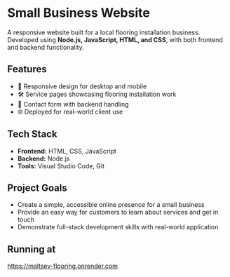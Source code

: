 # Small Business Website

A responsive website built for a local flooring installation business.  
Developed using **Node.js, JavaScript, HTML, and CSS**, with both frontend and backend functionality.  

## Features
- 📱 Responsive design for desktop and mobile
- 🛠️ Service pages showcasing flooring installation work
- 📩 Contact form with backend handling
- 🌐 Deployed for real-world client use

## Tech Stack
- **Frontend:** HTML, CSS, JavaScript  
- **Backend:** Node.js  
- **Tools:** Visual Studio Code, Git  

## Project Goals
- Create a simple, accessible online presence for a small business
- Provide an easy way for customers to learn about services and get in touch
- Demonstrate full-stack development skills with real-world application

## Running at
https://maltsev-flooring.onrender.com
